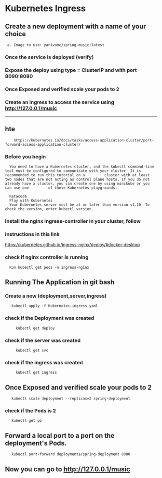 
# Kubernetes Ingress

## Create a new deployment with a name of your choice
     a. Image to use: yanivomc/spring-music:latest
### Once the service is deployed (verify)
### Expose the deploy using type = ClusterIP and with port 8090:8080
### Once Exposed and verified scale your pods to 2
### Create an Ingress to access the service using http://127.0.0.1/music 

-------
## hte
        https://kubernetes.io/docs/tasks/access-application-cluster/port-forward-access-application-cluster/

### Before you begin
      You need to have a Kubernetes cluster, and the kubectl command-line tool must be configured to communicate with your cluster. It is recommended to run this tutorial on a         cluster with at least two nodes that are not acting as control plane hosts. If you do not already have a cluster, you can create one by using minikube or you can use one         of these Kubernetes playgrounds:

      Katacoda
      Play with Kubernetes
      Your Kubernetes server must be at or later than version v1.10. To check the version, enter kubectl version.
### Install the nginx ingress-controller in your cluster, follow
### instructions in this link
https://kubernetes.github.io/ingress-nginx/deploy/#docker-desktop
### check if nginx controller is running
     
      Run kubectl get pods -n ingress-nginx
## Running The Application in git bash
### Create a new (deployment,server,ingress) 
       kubectl apply -f Kubernetes-ingress.yaml 
### check if the Deployment was created
         kubectl get deploy
### check if the server was created
         kubectl get svc
### check if the ingress was created
         kubectl get ingress
## Once Exposed and verified scale your pods to 2
       kubectl scale deployment --replicas=2 spring-deployment
### check if the Pods is 2
       kubectl get po
## Forward a local port to a port on the deployment's Pods.
       kubectl port-forward deployments/spring-deployment 8080

## Now you can go to  http://127.0.0.1/music 
